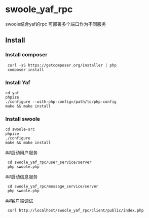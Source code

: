 # swoole_yaf_rpc
swoole结合yaf的rpc  可部署多个端口作为不同服务

## Install
### Install composer
```
 curl -sS https://getcomposer.org/installer | php
 composer install
```

### Install Yaf
```
cd yaf
phpize
./configure --with-php-config=/path/to/php-config
make && make install
```

### Install swoole
```
cd swoole-src
phpize
./configure
make && make install
```

##启动用户服务
```
 cd swoole_yaf_rpc/user_service/server
 php swoole.php
```

##启动信息服务
```
 cd swoole_yaf_rpc/message_service/server
 php swoole.php
```

##客户端调试
```
 curl http://localhost/swoole_yaf_rpc/client/public/index.php
```


